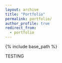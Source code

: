 ```yaml
---
layout: archive
title: "Portfolio"
permalink: portfolio/
author_profile: true
redirect_from:
  - portfolio
---
```


{% include base_path %}

TESTING
